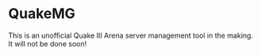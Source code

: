 # QuakeMG

This is an unofficial Quake III Arena server management tool in the making.
It will not be done soon!


